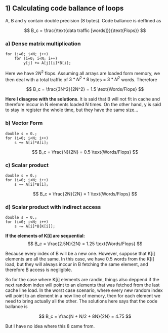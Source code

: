 ## 1) Calculating code ballance of loops
A, B and y contain double precision (8 bytes). 
Code ballance is deffined as 

$$
B_c = \frac{\text{data traffic [words]}}{\text{Flops}}
$$

### a) Dense matrix multiplication 

```
for (j=0; j<N; j++)
    for (i=0; i<N; i++)
        y[j] += A[j][i]*B[i];
```

Here we have $2N^2$ flops. Assuming all arrays are loaded form memory, we then deal with a total traffic of $3* N^2 * 8$ bytes = $3* N^2$ words. Therefore

$$
B_c = \frac{3N^2}{2N^2} =  1.5 \text{Words/Flops}
$$

**Here I disagree with the solutions**. It is said that B will not fit in cache and therefore inccur in N elements loaded N times. On the other hand, y is said to stay in register the whole time, but they have the same size... 

### b) Vector Form

```
double s = 0.;
for (i=0; i<N; i++)
    s += A[i]*A[i];
```

$$
B_c = \frac{N}{2N} =  0.5 \text{Words/Flops}
$$

### c) Scalar product

```
double s = 0.;
for (i=0; i<N; i++)
    s += A[i]*B[i];
```

$$
B_c = \frac{2N}{2N} =  1 \text{Words/Flops}
$$

### d) Scalar product with indirect access

```
double s = 0.;
for (i=0; i<N; i++)
    s += A[i]*B[K[i]];
```


**If the elements of K[i] are sequential:**
$$
B_c = \frac{2.5N}{2N} =  1.25 \text{Words/Flops}
$$

Because every index of B will be a new one. However, suppose that K[i] elements are all the same. In this case, we have 0.5 words from the K[i] load, but they will always inccur in B fetching the same element, and therefore B access is negligible. 

So for the case where K[i] elements are randin, things also deppend if the next random index will point to an elements that was fetched from the last cache line load. In the worst case scenario, where every new random index will point to an element in a new line of memory, then for each element we need to bring actually all the other. The solutions here says that the code ballance is 

$$
B_c = \frac{N + N/2 + 8N}{2N} = 4.75
$$

But I have no idea where this 8 came from.
